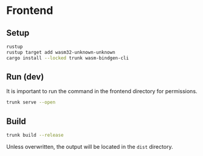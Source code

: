 # Frontend

## Setup

```bash
rustup
rustup target add wasm32-unknown-unknown
cargo install --locked trunk wasm-bindgen-cli
```

## Run (dev)

It is important to run the command in the frontend directory for permissions.

```bash
trunk serve --open
```

## Build

```bash
trunk build --release
```

Unless overwritten, the output will be located in the `dist` directory.
